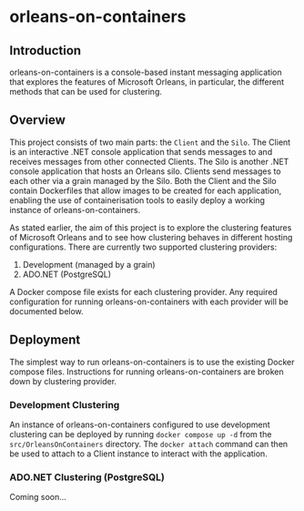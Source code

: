 # orleans-on-containers
## Introduction
orleans-on-containers is a console-based instant messaging application that explores the features of Microsoft Orleans, in particular, the different methods that can be used for clustering.

## Overview
This project consists of two main parts: the `Client` and the `Silo`. The Client is an interactive .NET console application that sends messages to and receives messages from other connected Clients. The Silo is another .NET console application that hosts an Orleans silo. Clients send messages to each other via a grain managed by the Silo. Both the Client and the Silo contain Dockerfiles that allow images to be created for each application, enabling the use of containerisation tools to easily deploy a working instance of orleans-on-containers.

As stated earlier, the aim of this project is to explore the clustering features of Microsoft Orleans and to see how clustering behaves in different hosting configurations. There are currently two supported clustering providers:
1. Development (managed by a grain)
2. ADO.NET (PostgreSQL)

A Docker compose file exists for each clustering provider. Any required configuration for running orleans-on-containers with each provider will be documented below.

## Deployment
The simplest way to run orleans-on-containers is to use the existing Docker compose files. Instructions for running orleans-on-containers are broken down by clustering provider.

### Development Clustering
An instance of orleans-on-containers configured to use development clustering can be deployed by running `docker compose up -d` from the `src/OrleansOnContainers` directory. The `docker attach` command can then be used to attach to a Client instance to interact with the application.

### ADO.NET Clustering (PostgreSQL)
Coming soon...
